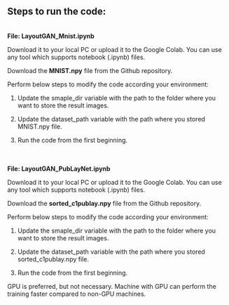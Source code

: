 ## Steps to run the code:

\
**File: LayoutGAN_Mnist.ipynb**

Download it to your local PC or upload it to the Google Colab. You can use any tool which supports notebook (.ipynb) files.

Download the **MNIST.npy** file from the Github repository.

Perform below steps to modify the code according your environment:

1. Update the smaple_dir variable with the path to the folder where you want to store the result images.

2. Update the dataset_path variable with the path where you stored MNIST.npy file.

3. Run the code from the first beginning.


\
\
**File: LayoutGAN_PubLayNet.ipynb**

Download it to your local PC or upload it to the Google Colab. You can use any tool which supports notebook (.ipynb) files.

Download the **sorted_c1publay.npy** file from the Github repository.

Perform below steps to modify the code according your environment:

1. Update the smaple_dir variable with the path to the folder where you want to store the result images.

2. Update the dataset_path variable with the path where you stored sorted_c1publay.npy file.

3. Run the code from the first beginning.

  

GPU is preferred, but not necessary. Machine with GPU can perform the training faster compared to non-GPU machines.